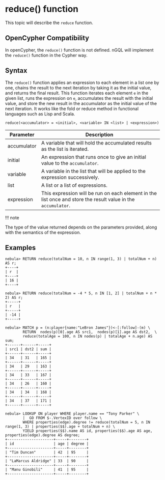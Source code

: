 # reduce() function

This topic will describe the `reduce` function.

## OpenCypher Compatibility

In openCypher, the `reduce()` function is not defined. nGQL will implement the `reduce()` function in the Cypher way.

## Syntax

The `reduce()` function applies an expression to each element in a list one by one, chains the result to the next iteration by taking it as the initial value, and returns the final result. This function iterates each element `e` in the given list, runs the expression on `e`, accumulates the result with the initial value, and store the new result in the accumulator as the initial value of the next iteration. It works like the fold or reduce method in functional languages such as Lisp and Scala.

```ngql
reduce(<accumulator> = <initial>, <variable> IN <list> | <expression>)
```

| Parameter | Description |
| --   |   -- |
| accumulator | A variable that will hold the accumulated results as the list is iterated. |
| initial |  An expression that runs once to give an initial value to the `accumulator`. |
| variable | A variable in the list that will be applied to the expression successively. |
| list | A list or a list of expressions. |
| expression | This expression will be run on each element in the list once and store the result value in the `accumulator`. |

!!! note

   The type of the value returned depends on the parameters provided, along with the semantics of the expression.

## Examples

```ngql
nebula> RETURN reduce(totalNum = 10, n IN range(1, 3) | totalNum + n) AS r;
+----+
| r  |
+----+
| 16 |
+----+

nebula> RETURN reduce(totalNum = -4 * 5, n IN [1, 2] | totalNum + n * 2) AS r;
+-----+
| r   |
+-----+
| -14 |
+-----+

nebula> MATCH p = (n:player{name:"LeBron James"})<-[:follow]-(m) \
        RETURN  nodes(p)[0].age AS src1,  nodes(p)[1].age AS dst2,  \
        reduce(totalAge = 100, n IN nodes(p) | totalAge + n.age) AS sum;
+------+------+-----+
| src1 | dst2 | sum |
+------+------+-----+
| 34   | 31   | 165 |
+------+------+-----+
| 34   | 29   | 163 |
+------+------+-----+
| 34   | 33   | 167 |
+------+------+-----+
| 34   | 26   | 160 |
+------+------+-----+
| 34   | 34   | 168 |
+------+------+-----+
| 34   | 37   | 171 |
+------+------+-----+

nebula> LOOKUP ON player WHERE player.name == "Tony Parker" \
        |  GO FROM $-.VertexID over follow \
        WHERE properties(edge).degree != reduce(totalNum = 5, n IN range(1, 3) | properties($$).age + totalNum + n) \
        YIELD properties($$).name AS id, properties($$).age AS age, properties(edge).degree AS degree;
+---------------------+-----+--------+
| id                  | age | degree |
+---------------------+-----+--------+
| "Tim Duncan"        | 42  | 95     |
+---------------------+-----+--------+
| "LaMarcus Aldridge" | 33  | 90     |
+---------------------+-----+--------+
| "Manu Ginobili"     | 41  | 95     |
+---------------------+-----+--------+
```
